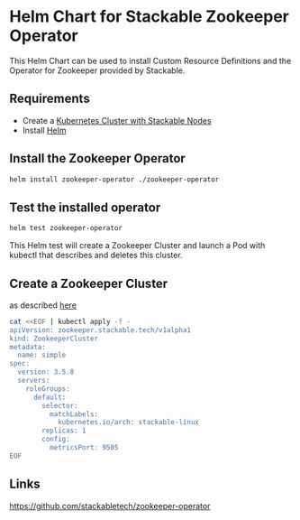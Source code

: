 # Helm Chart for Stackable Zookeeper Operator

This Helm Chart can be used to install Custom Resource Definitions and the Operator for Zookeeper provided by Stackable.


## Requirements

- Create a [Kubernetes Cluster with Stackable Nodes](../Readme.md)
- Install [Helm](https://helm.sh/docs/intro/install/)


## Install the Zookeeper Operator

```bash
helm install zookeeper-operator ./zookeeper-operator
```


## Test the installed operator

```bash
helm test zookeeper-operator
```

This Helm test will create a Zookeeper Cluster and launch a Pod with kubectl that describes and deletes this cluster.


## Create a Zookeeper Cluster

as described [here](https://docs.stackable.tech/zookeeper/index.html)

```bash
cat <<EOF | kubectl apply -f -
apiVersion: zookeeper.stackable.tech/v1alpha1
kind: ZookeeperCluster
metadata:
  name: simple
spec:
  version: 3.5.8
  servers:
    roleGroups:
      default:
        selector:
          matchLabels:
            kubernetes.io/arch: stackable-linux
        replicas: 1
        config:
          metricsPort: 9505
EOF
```


## Links

https://github.com/stackabletech/zookeeper-operator



